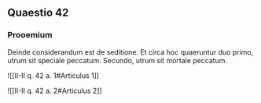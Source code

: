 ## Quaestio 42

### Prooemium

Deinde considerandum est de seditione. Et circa hoc quaeruntur duo primo, utrum sit speciale peccatum. Secundo, utrum sit mortale peccatum.

![[II-II q. 42 a. 1#Articulus 1]]

![[II-II q. 42 a. 2#Articulus 2]]

